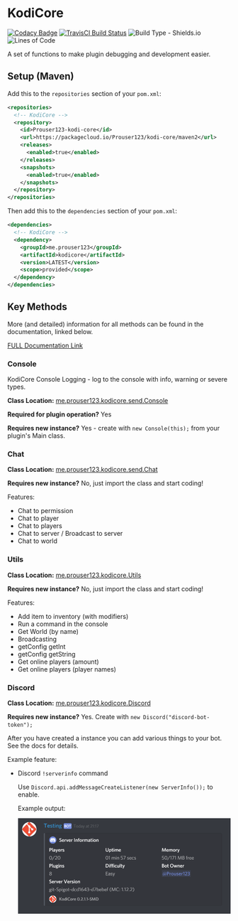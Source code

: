 # KodiCore

[![Codacy Badge](https://api.codacy.com/project/badge/Grade/b000a83e48c142b2870cf4fe46b36c14)](https://www.codacy.com/app/KodiCore/KodiCore?utm_source=github.com&amp;utm_medium=referral&amp;utm_content=KodiCore/KodiCore&amp;utm_campaign=Badge_Grade)
[![TravisCI Build Status](https://travis-ci.com/KodiCore/KodiCore.svg?branch=master)](https://travis-ci.com/KodiCore/KodiCore)
![Build Type - Shields.io](https://img.shields.io/badge/type-maven-red.svg)
![Lines of Code](https://tokei.rs/b1/github/KodiCore/KodiCore)

A set of functions to make plugin debugging and development easier.

## Setup (Maven)
Add this to the `repositories` section of your `pom.xml`:
```xml
<repositories>
  <!-- KodiCore -->
  <repository>
    <id>Prouser123-kodi-core</id>
    <url>https://packagecloud.io/Prouser123/kodi-core/maven2</url>
    <releases>
      <enabled>true</enabled>
    </releases>
    <snapshots>
      <enabled>true</enabled>
    </snapshots>
  </repository>
</repositories>
```

Then add this to the `dependencies` section of your `pom.xml`:
```xml
<dependencies>
  <!-- KodiCore -->
  <dependency>
    <groupId>me.prouser123</groupId>
    <artifactId>kodicore</artifactId>
    <version>LATEST</version>
    <scope>provided</scope>
  </dependency>
</dependencies>
```

## Key Methods

More (and detailed) information for all methods can be found in the documentation, linked below.

[FULL Documentation Link](https://kodicore.github.io/KodiCore)

### Console

KodiCore Console Logging - log to the console with info, warning or severe types.

**Class Location:** [me.prouser123.kodicore.send.Console](https://kodicore.github.io/KodiCore/me/prouser123/kodicore/send/Console.html)

**Required for plugin operation?** Yes

**Requires new instance?** Yes - create with `new Console(this);` from your plugin's Main class.

### Chat

**Class Location:** [me.prouser123.kodicore.send.Chat](https://kodicore.github.io/KodiCore/me/prouser123/kodicore/send/Chat.html)

**Requires new instance?** No, just import the class and start coding!

Features:
-  Chat to permission
-  Chat to player
-  Chat to players
-  Chat to server / Broadcast to server
-  Chat to world

### Utils

**Class Location:** [me.prouser123.kodicore.Utils](https://kodicore.github.io/KodiCore/me/prouser123/kodicore/Utils.html)

**Requires new instance?** No, just import the class and start coding!

Features:
-  Add item to inventory (with modifiers)
-  Run a command in the console
-  Get World (by name)
-  Broadcasting
-  getConfig getInt
-  getConfig getString
-  Get online players (amount)
-  Get online players (player names)
 
### Discord

**Class Location:** 
[me.prouser123.kodicore.Discord](https://kodicore-4vjczy4tx.now.sh/docs/me/prouser123/kodicore/discord/Discord.html)

**Requires new instance?** Yes. Create with `new Discord("discord-bot-token");`

After you have created a instance you can add various things to your bot. See the docs for details.


Example feature:

-  Discord `!serverinfo` command

   Use `Discord.api.addMessageCreateListener(new ServerInfo());` to enable.

   Example output:

   <img src="https://github.com/KodiCore/DiscordBot/raw/master-standalone/serverinfo_output.PNG" alt="Output" width=550>
